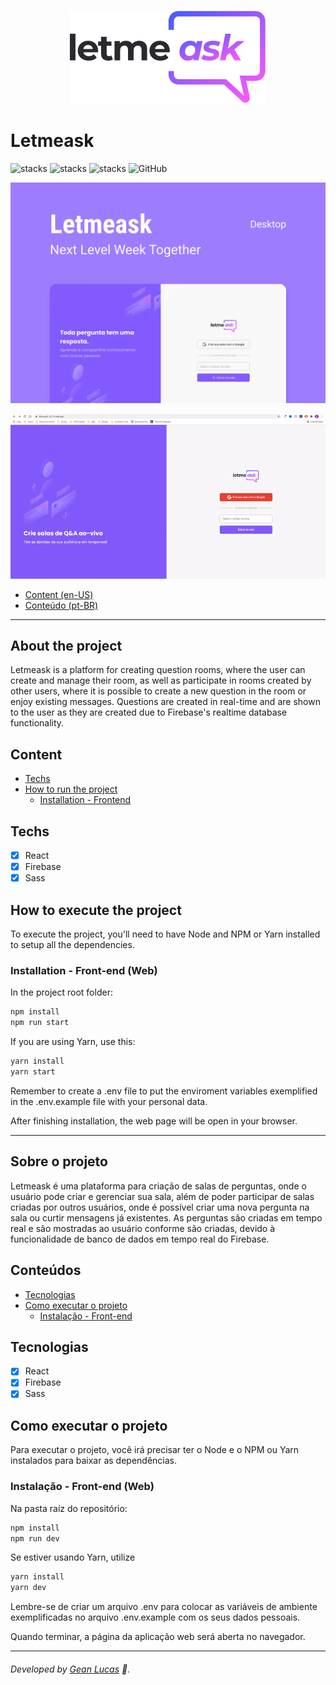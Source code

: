 <p align="center">
  <img src="src/assets/images/logo.svg"/>
</p>

# Letmeask
![stacks](https://img.shields.io/badge/ReactJS-v17.0.2-brightgreen) ![stacks](https://img.shields.io/badge/Firebase-v8.6.8-brightgreen) ![stacks](https://img.shields.io/badge/Stack-Typescript-blue) ![GitHub](https://img.shields.io/github/license/legeannd/letmeask)


<p align="center">
  <img src="uploads/capa.png"/>
</p>

<p align="center">
  <img width="800" src="uploads/web.gif"/>
</p>


* [Content (en-US)](#section-en_us)
* [Conteúdo (pt-BR)](#secao-pt_br)

---

## About the project <a id="section-en_us"></a>

Letmeask is a platform for creating question rooms, where the user can create and manage their room, as well as participate in rooms created by other users, where it is possible to create a new question in the room or enjoy existing messages. Questions are created in real-time and are shown to the user as they are created due to Firebase's realtime database functionality.

## Content
  * [Techs](#techs)
  * [How to run the project](#installation)
    * [Installation - Frontend](#installation-front)

## Techs <a id="techs"></a>

- [x] React
- [x] Firebase
- [x] Sass

## How to execute the project <a id="installation"></a>
To execute the project, you'll need to have Node and NPM or Yarn installed to setup all the dependencies.


### Installation - Front-end (Web) <a id="installation-front"></a>

In the project root folder:

```bash
npm install
npm run start
```

If you are using Yarn, use this:
```bash
yarn install
yarn start
```

Remember to create a .env file to put the enviroment variables exemplified in the .env.example file with your personal data.

After finishing installation, the web page will be open in your browser.

---

## Sobre o projeto <a id="secao-pt_br"></a>

Letmeask é uma plataforma para criação de salas de perguntas, onde o usuário pode criar e gerenciar sua sala, além de poder participar de salas criadas por outros usuários, onde é possível criar uma nova pergunta na sala ou curtir mensagens já existentes. As perguntas são criadas em tempo real e são mostradas ao usuário conforme são criadas, devido à funcionalidade de banco de dados em tempo real do Firebase.

## Conteúdos
  * [Tecnologias](#tecnlogias)
  * [Como executar o projeto](#instalacao)
    * [Instalação - Front-end](#instalacao-front)

## Tecnologias <a id="tecnologias"></a>

- [x] React
- [x] Firebase
- [x] Sass

## Como executar o projeto <a id="instalacao"></a>
Para executar o projeto, você irá precisar ter o Node e o NPM ou Yarn instalados para baixar as dependências.


### Instalação - Front-end (Web) <a id="instalacao-front"></a>

Na pasta raíz do repositório:

```bash
npm install
npm run dev
```

Se estiver usando Yarn, utilize
```bash
yarn install
yarn dev
```

Lembre-se de criar um arquivo .env para colocar as variáveis de ambiente exemplificadas no arquivo .env.example com os seus dados pessoais.

Quando terminar, a página da aplicação web será aberta no navegador.

---
###### Developed by [Gean Lucas](https://www.linkedin.com/in/geanlucaas/) :rocket:.